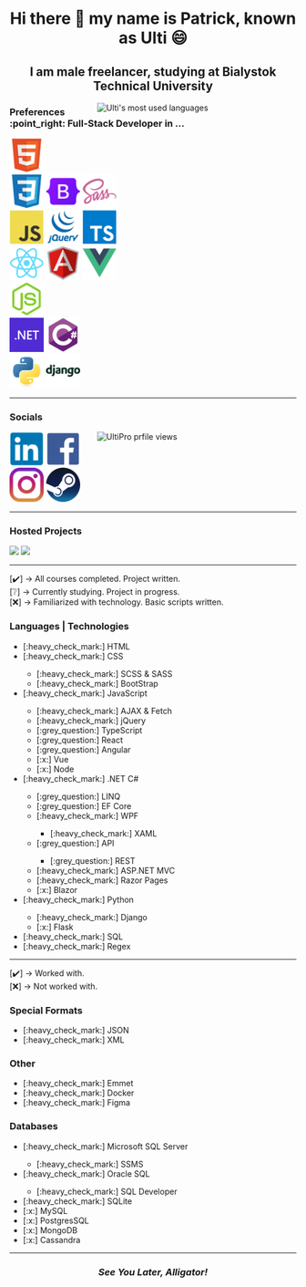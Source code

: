 <h1 align="center">Hi there 👋 my name is Patrick, known as Ulti 😄</h1>

<h2 align="center">I am male freelancer, studying at Bialystok Technical University</h2>

<img src="https://github-readme-stats.vercel.app/api/top-langs/?username=UltiPro&langs_count=10&layout=pie&hide=HTML,PHP,C,C%2B%2b,Java,Makefile,Objective-C,Dockerfile,SHELL,HACK" alt="Ulti's most used languages" align="right" width="350"/>

<h3>Preferences :point_right: Full-Stack Developer in ...</h3>

<a href="https://developer.mozilla.org/en-US/docs/Web/HTML"><img src="./icons/html5.svg" width="60"/></a><br/>
<a href="https://developer.mozilla.org/en-US/docs/Web/CSS"><img src="./icons/css3.svg" width="60"/></a> <a href="https://getbootstrap.com/"><img src="./icons/bootstrap5.svg" width="60"/></a> <a href="https://sass-lang.com/"><img src="./icons/sass.svg" width="60"/></a><br/>
<a href="https://developer.mozilla.org/en-US/docs/Web/JavaScript"><img src="./icons/javascript.svg" width="60"/></a> <a href="https://jquery.com/"><img src="./icons/jquery.svg" width="60"/></a> <a href="https://www.typescriptlang.org/"><img src="./icons/typescript.svg" width="60"/></a><br/>
<a href="https://react.dev/"><img src="./icons/react.svg" width="60"/></a> <a href="https://angular.io/"><img src="./icons/angular.svg" width="60"/></a> <a href="https://vuejs.org/"><img src="./icons/vue.svg" width="60"/></a><br/>
<a href="https://nodejs.org/en"><img src="./icons/nodejs.svg" width="60"/></a><br/>
<a href="https://dotnet.microsoft.com/en-us/"><img src="./icons/dot-net.png" width="60"/></a> <a href="https://learn.microsoft.com/en-us/dotnet/csharp/"><img src="./icons/csharp.svg" width="60"/></a><br/>
<a href="https://www.python.org/"><img src="./icons/python.svg" width="60"/></a> <a href="https://www.djangoproject.com/"><img src="./icons/django.svg" width="60"/></a><br/>

<hr/>
  
### Socials

<img src="https://komarev.com/ghpvc/?username=UltiPro&label=Profile%20views&color=blueviolet&style=for-the-badge" alt="UltiPro prfile views" align="right" width="350" height="60"/>

<a href="https://www.linkedin.com/in/patryk-w%C3%B3jtowicz-534b42270/"><img src="./icons/linkedin.svg" width="60"/></a>
<a href="https://www.facebook.com/patryk.ulti/"><img src="./icons/facebook.svg" width="60"/></a>
<a href="https://www.instagram.com/ulti_pl/"><img src="./icons/instagram.png" width="60"/></a>
<a href="https://steamcommunity.com/id/ulti_pro/"><img src="./icons/steam.png" width="60"/></a>

<hr/>

### Hosted Projects

<a href="https://ultipro.github.io/TicTacToe/"><img src="./icons/projects/tictactoe.ico" width="60"/></a>
<a href="https://ultipro.github.io/GitHub-Users/"><img src="./icons/projects/github-users.ico" width="60"/></a>

<hr/>

[:heavy_check_mark:] -> All courses completed. Project written.<br/>
[:grey_question:] -> Currently studying. Project in progress.<br/>
[:x:] -> Familiarized with technology. Basic scripts written.<br/>

### Languages | Technologies

<ul>
  <li>[:heavy_check_mark:] HTML</li>
  <li>[:heavy_check_mark:] CSS</li>
    <ul>
      <li>[:heavy_check_mark:] SCSS & SASS</li>
      <li>[:heavy_check_mark:] BootStrap</li>
    </ul>
  <li>[:heavy_check_mark:] JavaScript</li>
    <ul>
      <li>[:heavy_check_mark:] AJAX & Fetch</li>
      <li>[:heavy_check_mark:] jQuery</li>
      <li>[:grey_question:] TypeScript</li>
      <li>[:grey_question:] React</li>
      <li>[:grey_question:] Angular</li>
      <li>[:x:] Vue</li>
      <li>[:x:] Node</li>
    </ul>
  <li>[:heavy_check_mark:] .NET C#</li>
     <ul>
        <li>[:grey_question:] LINQ</li>
        <li>[:grey_question:] EF Core</li>
        <li>[:heavy_check_mark:] WPF</li>
          <ul>
            <li>[:heavy_check_mark:] XAML</li>
          </ul>
        <li>[:grey_question:] API</li>
          <ul>
            <li>[:grey_question:] REST</li>
          </ul>
        <li>[:heavy_check_mark:] ASP.NET MVC</li>
        <li>[:heavy_check_mark:] Razor Pages</li>
        <li>[:x:] Blazor</li>
     </ul>
  <li>[:heavy_check_mark:] Python</li>
     <ul>
        <li>[:heavy_check_mark:] Django</li>
        <li>[:x:] Flask</li>
     </ul>
  <li>[:heavy_check_mark:] SQL</li>
  <li>[:heavy_check_mark:] Regex</li>
</ul>

<hr/>

[:heavy_check_mark:] -> Worked with.<br/>
[:x:] -> Not worked with.<br/>

### Special Formats

<ul>  
  <li>[:heavy_check_mark:] JSON</li>
  <li>[:heavy_check_mark:] XML</li>
</ul>

### Other

<ul>
  <li>[:heavy_check_mark:] Emmet</li>
  <li>[:heavy_check_mark:] Docker</li>
  <li>[:heavy_check_mark:] Figma</li>
</ul>

### Databases

<ul>
  <li>[:heavy_check_mark:] Microsoft SQL Server</li>
    <ul>
      <li>[:heavy_check_mark:] SSMS</li>
    </ul>
  <li>[:heavy_check_mark:] Oracle SQL</li>
    <ul>
      <li>[:heavy_check_mark:] SQL Developer</li>
    </ul>
  <li>[:heavy_check_mark:] SQLite</li>
  <li>[:x:] MySQL</li>
  <li>[:x:] PostgresSQL</li>
  <li>[:x:] MongoDB</li>
  <li>[:x:] Cassandra</li>
</ul>

<hr/>

<h3 align="center"><i>See You Later, Alligator!</i></h3>

